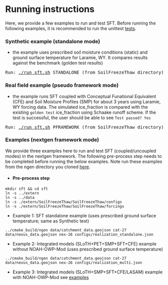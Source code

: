 # Running instructions
Here, we provide a few examples to run and test SFT. Before running the following examples, it is recommended to run the unittest [tests](https://github.com/NOAA-OWP/SoilFreezeThaw/tree/ajk/doc_update/tests).

### Synthetic example (standalone mode)
  - the example uses prescribed soil moisture conditions (static) and ground surface temperature for Laramie, WY. It compares results against the benchmark (golden test results)
<pre>
Run: <a href="https://github.com/NOAA-OWP/SoilFreezeThaw/blob/ajk/doc_update/run_sft.sh">./run_sft.sh</a> STANDALONE (from SoilFreezeThaw directory)    
</pre>

### Real field example (pseudo framework mode)
  - the example runs SFT coupled with Conceptual Funational Equivalent (CFE) and Soil Moisture Profiles (SMP) for about 3 years using Laramie, WY forcing data. The simulated ice_fraction is compared with the existing `golden test` ice_fraction using Schaake runoff scheme. If the test is successful, the user should be able to see `Test passed? Yes`
<pre>
Run: <a href="https://github.com/NOAA-OWP/SoilFreezeThaw/blob/ajk/doc_update/run_sft.sh">./run_sft.sh</a> PFRAMEWORK (from SoilFreezeThaw directory)
</pre>

### Examples (nextgen framework mode)
We provide three examples here to run and test SFT (coupled/uncoupled modes) in the nextgen framework. The following pre-process step needs to be completed before running the below examples. Note run these examples from the ngen directory you cloned [here](https://github.com/NOAA-OWP/SoilFreezeThaw/blob/ajk/doc_update/INSTALL.md#build-nextgen-framework-mode).
  - #### Pre-process step
  ```
  mkdir sft && cd sft
  ln -s ../extern
  ln -s ../data 
  ln -s ./extern/SoilFreezeThaw/SoilFreezeThaw/configs
  ln -s ./extern/SoilFreezeThaw/SoilFreezeThaw/forcings
  ```
  - Example 1: SFT standalone example (uses prescribed ground surface temperature; same as Synthetic test)
  ```
  ../cmake_build/ngen data/catchment_data.geojson cat-27 data/nexus_data.geojson nex-26 configs/realization_standalone.json
  ```
  - Example 2: Integrated models (SLoTH+PET+SMP+SFT+CFE) example without NOAH-OWP-Mod (uses prescribed ground surface temperature)
  ```
  ../cmake_build/ngen data/catchment_data.geojson cat-27 data/nexus_data.geojson nex-26 configs/realization_multi.json
  ```
  - Example 3: Integrated models (SLoTH+SMP+SFT+CFE/LASAM) example with NOAH-OWP-Mod see [examples](https://github.com/NOAA-OWP/SoilFreezeThaw/tree/ajk/doc_update/examples)